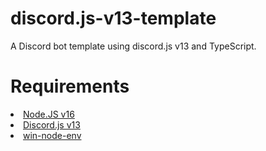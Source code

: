 # discord.js-v13-template
A Discord bot template using discord.js v13 and TypeScript.

# Requirements
<li><a href="https://nodejs.org/en/">Node.JS v16</a></li>
<li><a href="https://discord.js.org/#/docs/main/13.0.1/general/welcome">Discord.js v13</a></li>
<li><a href="https://www.npmjs.com/package/win-node-env">win-node-env</a></li>

